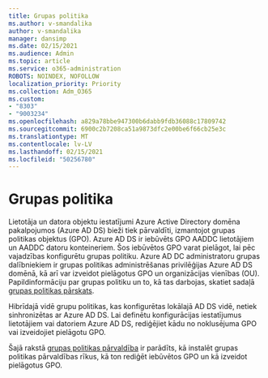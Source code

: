 ```yaml
---
title: Grupas politika
ms.author: v-smandalika
author: v-smandalika
manager: dansimp
ms.date: 02/15/2021
ms.audience: Admin
ms.topic: article
ms.service: o365-administration
ROBOTS: NOINDEX, NOFOLLOW
localization_priority: Priority
ms.collection: Adm_O365
ms.custom:
- "8303"
- "9003234"
ms.openlocfilehash: a829a78bbe947300b6dabb9fdb36088c17809742
ms.sourcegitcommit: 6900c2b7208ca51a9873dfc2e00be6f66cb25e3c
ms.translationtype: MT
ms.contentlocale: lv-LV
ms.lasthandoff: 02/15/2021
ms.locfileid: "50256780"
---
```

# <a name="group-policy"></a>Grupas politika

Lietotāja un datora objektu iestatījumi Azure Active Directory domēna pakalpojumos (Azure AD DS) bieži tiek pārvaldīti, izmantojot grupas politikas objektus (GPO). Azure AD DS ir iebūvēts GPO AADDC lietotājiem un AADDC datoru konteineriem. Šos iebūvētos GPO varat pielāgot, lai pēc vajadzības konfigurētu grupas politiku. Azure AD DC administratoru grupas dalībniekiem ir grupas politikas administrēšanas privilēģijas Azure AD DS domēnā, kā arī var izveidot pielāgotus GPO un organizācijas vienības (OU). Papildinformāciju par grupas politiku un to, kā tas darbojas, skatiet sadaļā [grupas politikas pārskats](https://docs.microsoft.com/previous-versions/windows/it-pro/windows-server-2012-R2-and-2012/hh831791(v=ws.11)).

Hibrīdajā vidē grupu politikas, kas konfigurētas lokālajā AD DS vidē, netiek sinhronizētas ar Azure AD DS. Lai definētu konfigurācijas iestatījumus lietotājiem vai datoriem Azure AD DS, rediģējiet kādu no noklusējuma GPO vai izveidojiet pielāgotu GPO.

Šajā rakstā [grupas politikas pārvaldība](https://docs.microsoft.com/azure/active-directory-domain-services/manage-group-policy) ir parādīts, kā instalēt grupas politikas pārvaldības rīkus, kā ton rediģēt iebūvētos GPO un kā izveidot pielāgotus GPO.



